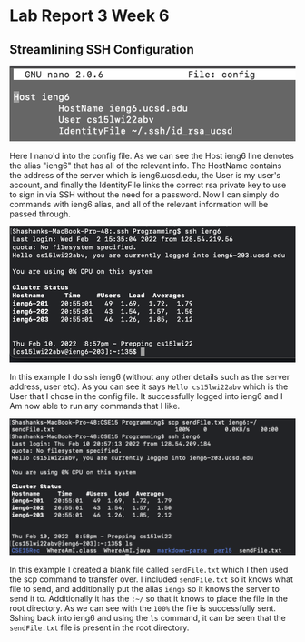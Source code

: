 # Lab Report 3 Week 6
## Streamlining SSH Configuration

![configFile](lab-report-3-files/configFile.png)

Here I nano'd into the config file. As we can see the Host ieng6 line denotes the alias "ieng6" that has all of the relevant info. The HostName contains the address of the server which is ieng6.ucsd.edu, the User is my user's account, and finally the IdentityFile links the correct rsa private key to use to sign in via SSH without the need for a password. Now I can simply do commands with ieng6 alias, and all of the relevant information will be passed through.

![configFile](lab-report-3-files/sshExample.png)

In this example I do ssh ieng6 (without any other details such as the server address, user etc). As you can see it says `Hello cs15lwi22abv` which is the User that I chose in the config file. It successfully logged into ieng6 and I Am now able to run any commands that I like.

![configFile](lab-report-3-files/scpExample.png)

In this example I created a blank file called `sendFile.txt` which I then used the scp command to transfer over. I included `sendFile.txt` so it knows what file to send, and additionally put the alias `ieng6` so it knows the server to send it to. Additionally it has the `:~/` so that it knows to place the file in the root directory. As we can see with the `100%` the file is successfully sent. Sshing back into ieng6 and using the `ls` command, it can be seen that the `sendFile.txt` file is present in the root directory.
